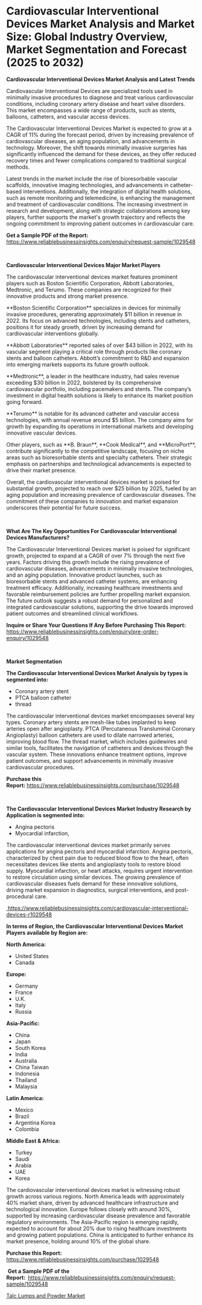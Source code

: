 <p><h1>Cardiovascular Interventional Devices Market Analysis and Market Size: Global Industry Overview, Market Segmentation and Forecast (2025 to 2032)</h1></p><p><strong>Cardiovascular Interventional Devices Market Analysis and Latest Trends</strong></p>
<p><p>Cardiovascular Interventional Devices are specialized tools used in minimally invasive procedures to diagnose and treat various cardiovascular conditions, including coronary artery disease and heart valve disorders. This market encompasses a wide range of products, such as stents, balloons, catheters, and vascular access devices. </p><p>The Cardiovascular Interventional Devices Market is expected to grow at a CAGR of 11% during the forecast period, driven by increasing prevalence of cardiovascular diseases, an aging population, and advancements in technology. Moreover, the shift towards minimally invasive surgeries has significantly influenced the demand for these devices, as they offer reduced recovery times and fewer complications compared to traditional surgical methods.</p><p>Latest trends in the market include the rise of bioresorbable vascular scaffolds, innovative imaging technologies, and advancements in catheter-based interventions. Additionally, the integration of digital health solutions, such as remote monitoring and telemedicine, is enhancing the management and treatment of cardiovascular conditions. The increasing investment in research and development, along with strategic collaborations among key players, further supports the market's growth trajectory and reflects the ongoing commitment to improving patient outcomes in cardiovascular care.</p></p>
<p><strong>Get a Sample PDF of the Report:&nbsp;</strong> <a href="https://www.reliablebusinessinsights.com/enquiry/request-sample/1029548?utm_campaign=2239&utm_medium=2&utm_source=Github&utm_content=ia&utm_term=21032025&utm_id=cardiovascular-interventional-devices">https://www.reliablebusinessinsights.com/enquiry/request-sample/1029548</a></p>
<p>&nbsp;</p>
<p><strong>Cardiovascular Interventional Devices Major Market Players</strong></p>
<p><p>The cardiovascular interventional devices market features prominent players such as Boston Scientific Corporation, Abbott Laboratories, Medtronic, and Terumo. These companies are recognized for their innovative products and strong market presence.</p><p>**Boston Scientific Corporation** specializes in devices for minimally invasive procedures, generating approximately $11 billion in revenue in 2022. Its focus on advanced technologies, including stents and catheters, positions it for steady growth, driven by increasing demand for cardiovascular interventions globally.</p><p>**Abbott Laboratories** reported sales of over $43 billion in 2022, with its vascular segment playing a critical role through products like coronary stents and balloon catheters. Abbott’s commitment to R&D and expansion into emerging markets supports its future growth outlook.</p><p>**Medtronic**, a leader in the healthcare industry, had sales revenue exceeding $30 billion in 2022, bolstered by its comprehensive cardiovascular portfolio, including pacemakers and stents. The company’s investment in digital health solutions is likely to enhance its market position going forward.</p><p>**Terumo** is notable for its advanced catheter and vascular access technologies, with annual revenue around $5 billion. The company aims for growth by expanding its operations in international markets and developing innovative vascular devices.</p><p>Other players, such as **B. Braun**, **Cook Medical**, and **MicroPort**, contribute significantly to the competitive landscape, focusing on niche areas such as bioresorbable stents and specialty catheters. Their strategic emphasis on partnerships and technological advancements is expected to drive their market presence.</p><p>Overall, the cardiovascular interventional devices market is poised for substantial growth, projected to reach over $25 billion by 2025, fueled by an aging population and increasing prevalence of cardiovascular diseases. The commitment of these companies to innovation and market expansion underscores their potential for future success.</p></p>
<p>&nbsp;</p>
<p><strong>What Are The Key Opportunities For Cardiovascular Interventional Devices Manufacturers?</strong></p>
<p><p>The Cardiovascular Interventional Devices market is poised for significant growth, projected to expand at a CAGR of over 7% through the next five years. Factors driving this growth include the rising prevalence of cardiovascular diseases, advancements in minimally invasive technologies, and an aging population. Innovative product launches, such as bioresorbable stents and advanced catheter systems, are enhancing treatment efficacy. Additionally, increasing healthcare investments and favorable reimbursement policies are further propelling market expansion. The future outlook suggests a robust demand for personalized and integrated cardiovascular solutions, supporting the drive towards improved patient outcomes and streamlined clinical workflows.</p></p>
<p><strong>Inquire or Share Your Questions If Any Before Purchasing This Report:</strong> <a href="https://www.reliablebusinessinsights.com/enquiry/pre-order-enquiry/1029548?utm_campaign=2239&utm_medium=2&utm_source=Github&utm_content=ia&utm_term=21032025&utm_id=cardiovascular-interventional-devices">https://www.reliablebusinessinsights.com/enquiry/pre-order-enquiry/1029548</a></p>
<p>&nbsp;</p>
<p><strong>Market Segmentation</strong></p>
<p><strong>The Cardiovascular Interventional Devices Market Analysis by types is segmented into:</strong></p>
<p><ul><li>Coronary artery stent</li><li>PTCA balloon catheter</li><li>thread</li></ul></p>
<p><p>The cardiovascular interventional devices market encompasses several key types. Coronary artery stents are mesh-like tubes implanted to keep arteries open after angioplasty. PTCA (Percutaneous Transluminal Coronary Angioplasty) balloon catheters are used to dilate narrowed arteries, improving blood flow. The thread market, which includes guidewires and similar tools, facilitates the navigation of catheters and devices through the vascular system. These innovations enhance treatment options, improve patient outcomes, and support advancements in minimally invasive cardiovascular procedures.</p></p>
<p><strong>Purchase this Report:&nbsp;</strong><a href="https://www.reliablebusinessinsights.com/purchase/1029548?utm_campaign=2239&utm_medium=2&utm_source=Github&utm_content=ia&utm_term=21032025&utm_id=cardiovascular-interventional-devices">https://www.reliablebusinessinsights.com/purchase/1029548</a></p>
<p>&nbsp;</p>
<p><strong>The Cardiovascular Interventional Devices Market Industry Research by Application is segmented into:</strong></p>
<p><ul><li>Angina pectoris</li><li>Myocardial infarction,</li></ul></p>
<p><p>The cardiovascular interventional devices market primarily serves applications for angina pectoris and myocardial infarction. Angina pectoris, characterized by chest pain due to reduced blood flow to the heart, often necessitates devices like stents and angioplasty tools to restore blood supply. Myocardial infarction, or heart attacks, requires urgent intervention to restore circulation using similar devices. The growing prevalence of cardiovascular diseases fuels demand for these innovative solutions, driving market expansion in diagnostics, surgical interventions, and post-procedural care.</p></p>
<p><a href="https://www.reliablebusinessinsights.com/cardiovascular-interventional-devices-r1029548?utm_campaign=2239&utm_medium=2&utm_source=Github&utm_content=ia&utm_term=21032025&utm_id=cardiovascular-interventional-devices">&nbsp;https://www.reliablebusinessinsights.com/cardiovascular-interventional-devices-r1029548</a></p>
<p><strong>In terms of Region, the Cardiovascular Interventional Devices Market Players available by Region are:</strong></p>
<p>
    <p> <strong> North America: </strong>
        <ul>
            <li>United States</li>
            <li>Canada</li>
        </ul>
        </p> 
    <p> <strong> Europe: </strong>
        <ul>
            <li>Germany</li>
            <li>France</li>
            <li>U.K.</li>
            <li>Italy</li>
            <li>Russia</li>
        </ul>
        </p> 
    <p> <strong> Asia-Pacific: </strong>
        <ul>
            <li>China</li>
            <li>Japan</li>
            <li>South Korea</li>
            <li>India</li>
            <li>Australia</li>
            <li>China Taiwan</li>
            <li>Indonesia</li>
            <li>Thailand</li>
            <li>Malaysia</li>
        </ul>
        </p> 
    <p> <strong> Latin America: </strong>
        <ul>
            <li>Mexico</li>
            <li>Brazil</li>
            <li>Argentina Korea</li>
            <li>Colombia</li>
        </ul>
        </p> 
    <p> <strong> Middle East & Africa: </strong>
        <ul>
            <li>Turkey</li>
            <li>Saudi</li>
            <li>Arabia</li>
            <li>UAE</li>
            <li>Korea</li>
        </ul>
    </p>
    </p>
<p><p>The cardiovascular interventional devices market is witnessing robust growth across various regions. North America leads with approximately 40% market share, driven by advanced healthcare infrastructure and technological innovation. Europe follows closely with around 30%, supported by increasing cardiovascular disease prevalence and favorable regulatory environments. The Asia-Pacific region is emerging rapidly, expected to account for about 20% due to rising healthcare investments and growing patient populations. China is anticipated to further enhance its market presence, holding around 10% of the global share.</p></p>
<p><strong>Purchase this Report: </strong><a href="https://www.reliablebusinessinsights.com/purchase/1029548?utm_campaign=2239&utm_medium=2&utm_source=Github&utm_content=ia&utm_term=21032025&utm_id=cardiovascular-interventional-devices">https://www.reliablebusinessinsights.com/purchase/1029548</a></p>
<p>&nbsp;<strong>Get a Sample PDF of the Report:&nbsp;&nbsp;</strong><a href="https://www.reliablebusinessinsights.com/enquiry/request-sample/1029548?utm_campaign=2239&utm_medium=2&utm_source=Github&utm_content=ia&utm_term=21032025&utm_id=cardiovascular-interventional-devices">https://www.reliablebusinessinsights.com/enquiry/request-sample/1029548</a></p>
<p><strong></strong></p>
<p><p><a href="https://github.com/pichuaadh0/Market-Research-Report-List-1/blob/main/talc-lumps-and-powder-market.md?utm_campaign=2239&utm_medium=2&utm_source=Github&utm_content=ia&utm_term=21032025&utm_id=cardiovascular-interventional-devices">Talc Lumps and Powder Market</a></p></p>